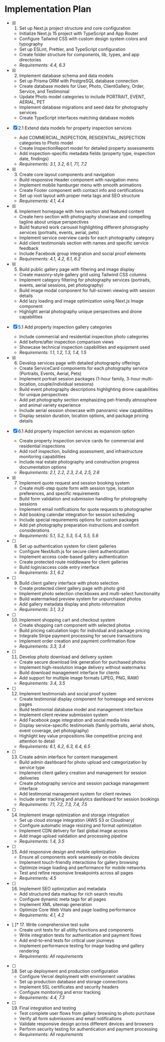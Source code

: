 # Implementation Plan

- [x] 1. Set up Next.js project structure and core configuration
  - Initialize Next.js 15 project with TypeScript and App Router
  - Configure Tailwind CSS with custom design system colors and typography
  - Set up ESLint, Prettier, and TypeScript configuration
  - Create folder structure for components, lib, types, and app directories
  - _Requirements: 4.4, 6.3_

- [x] 2. Implement database schema and data models
  - Set up Prisma ORM with PostgreSQL database connection
  - Create database models for User, Photo, ClientGallery, Order, Service, and Testimonial
  - Update Photo model categories to include PORTRAIT, EVENT, AERIAL, PET
  - Implement database migrations and seed data for photography services
  - Create TypeScript interfaces matching database models
- [x] 2.1 Extend data models for property inspection services
  - Add COMMERCIAL_INSPECTION, RESIDENTIAL_INSPECTION categories to Photo model
  - Create InspectionReport model for detailed property assessments
  - Add inspection-specific metadata fields (property type, inspection date, findings)
  - _Requirements: 3.1, 3.2, 6.1, 7.1, 7.2_

- [x] 3. Create core layout components and navigation
  - Build responsive Header component with navigation menu
  - Implement mobile hamburger menu with smooth animations
  - Create Footer component with contact info and certifications
  - Set up root layout with proper meta tags and SEO structure
  - _Requirements: 4.1, 4.4_

- [x] 4. Implement homepage with hero section and featured content
  - Create hero section with photography showcase and compelling tagline about unique perspectives
  - Build featured work carousel highlighting different photography services (portraits, events, aerial, pets)
  - Implement service overview cards for each photography category
  - Add client testimonials section with names and specific service feedback
  - Include Facebook group integration and social proof elements
  - _Requirements: 4.1, 4.2, 6.1, 6.2_

- [x] 5. Build public gallery page with filtering and image display
  - Create masonry-style gallery grid using Tailwind CSS columns
  - Implement category filtering for photography services (portraits, events, aerial sessions, pet photography)
  - Build image modal component for full-screen viewing with session details
  - Add lazy loading and image optimization using Next.js Image component
  - Highlight aerial photography unique perspectives and drone capabilities
  
- [x] 5.1 Add property inspection gallery categories
  - Include commercial and residential inspection photo categories
  - Add before/after inspection comparison views
  - Showcase technical inspection capabilities and equipment used
  - _Requirements: 1.1, 1.2, 1.3, 1.4, 1.5_

- [x] 6. Develop services page with detailed photography offerings
  - Create ServiceCard components for each photography service (Portraits, Events, Aerial, Pets)
  - Implement portrait session packages (1-hour family, 3-hour multi-location, couple/individual sessions)
  - Build event photography descriptions highlighting drone capabilities for unique perspectives
  - Add pet photography section emphasizing pet-friendly atmosphere and animal variety experience
  - Include aerial session showcase with panoramic view capabilities
  - Display session duration, location options, and package pricing details

- [x] 6.1 Add property inspection services as expansion option
  - Create property inspection service cards for commercial and residential inspections
  - Add roof inspection, building assessment, and infrastructure monitoring capabilities
  - Include real estate photography and construction progress documentation options
  - _Requirements: 2.1, 2.2, 2.3, 2.4, 2.5, 2.6_

- [x] 7. Implement quote request and session booking system
  - Create multi-step quote form with session type, location preferences, and specific requirements
  - Build form validation and submission handling for photography sessions
  - Implement email notifications for quote requests to photographer
  - Add booking calendar integration for session scheduling
  - Include special requirements options for custom packages
  - Add pet photography preparation instructions and comfort considerations
  - _Requirements: 5.1, 5.2, 5.3, 5.4, 5.5, 5.6_

- [ ] 8. Set up authentication system for client galleries
  - Configure NextAuth.js for secure client authentication
  - Implement access code-based gallery authentication
  - Create protected route middleware for client galleries
  - Build login/access code entry interface
  - _Requirements: 3.1, 6.2_

- [ ] 9. Build client gallery interface with photo selection
  - Create protected client gallery page with photo grid
  - Implement photo selection checkboxes and multi-select functionality
  - Build watermarked preview system for unpurchased photos
  - Add gallery metadata display and photo information
  - _Requirements: 3.1, 3.2_

- [ ] 10. Implement shopping cart and checkout system
  - Create shopping cart component with selected photos
  - Build pricing calculation logic for individual and package pricing
  - Integrate Stripe payment processing for secure transactions
  - Implement order creation and payment confirmation flow
  - _Requirements: 3.3, 3.4_

- [ ] 11. Develop photo download and delivery system
  - Create secure download link generation for purchased photos
  - Implement high-resolution image delivery without watermarks
  - Build download management interface for clients
  - Add support for multiple image formats (JPEG, PNG, RAW)
  - _Requirements: 3.4, 3.5_

- [ ] 12. Implement testimonials and social proof system
  - Create testimonial display component for homepage and services pages
  - Build testimonial database model and management interface
  - Implement client review submission system
  - Add Facebook page integration and social media links
  - Display service-specific testimonials (family portraits, aerial shots, event coverage, pet photography)
  - Highlight key value propositions like competitive pricing and attention to detail
  - _Requirements: 6.1, 6.2, 6.3, 6.4, 6.5_

- [ ] 13. Create admin interface for content management
  - Build admin dashboard for photo upload and categorization by service type
  - Implement client gallery creation and management for session deliveries
  - Create photography service and session package management interface
  - Add testimonial management system for client reviews
  - Include order tracking and analytics dashboard for session bookings
  - _Requirements: 7.1, 7.2, 7.3, 7.4, 7.5_

- [ ] 14. Implement image optimization and storage integration
  - Set up cloud storage integration (AWS S3 or Cloudinary)
  - Configure automatic image resizing and format optimization
  - Implement CDN delivery for fast global image access
  - Add image upload validation and processing pipeline
  - _Requirements: 1.4, 3.5_

- [ ] 15. Add responsive design and mobile optimization
  - Ensure all components work seamlessly on mobile devices
  - Implement touch-friendly interactions for gallery browsing
  - Optimize image loading and performance for mobile networks
  - Test and refine responsive breakpoints across all pages
  - _Requirements: 4.5_

- [ ] 16. Implement SEO optimization and metadata
  - Add structured data markup for rich search results
  - Configure dynamic meta tags for all pages
  - Implement XML sitemap generation
  - Optimize Core Web Vitals and page loading performance
  - _Requirements: 4.1, 4.2_

- [ ]* 17. Write comprehensive test suite
  - Create unit tests for all utility functions and components
  - Write integration tests for authentication and payment flows
  - Add end-to-end tests for critical user journeys
  - Implement performance testing for image loading and gallery rendering
  - _Requirements: All requirements_

- [ ] 18. Set up deployment and production configuration
  - Configure Vercel deployment with environment variables
  - Set up production database and storage connections
  - Implement SSL certificates and security headers
  - Configure monitoring and error tracking
  - _Requirements: 4.4, 7.3_

- [ ] 19. Final integration and testing
  - Test complete user flows from gallery browsing to photo purchase
  - Verify all form submissions and email notifications
  - Validate responsive design across different devices and browsers
  - Perform security testing for authentication and payment processing
  - _Requirements: All requirements_
